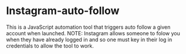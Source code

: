 # Instagram-auto-follow
This is a JavaScript automation tool that triggers auto follow a given account when launched. NOTE: Instagram allows someone to folow you when they have already logged in and so one must key in their log in credentials to allow the tool to work.

